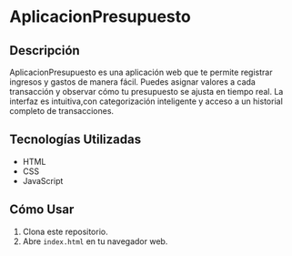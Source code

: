 # AplicacionPresupuesto

## Descripción

AplicacionPresupuesto es una aplicación web que te permite registrar ingresos y gastos de manera fácil. 
Puedes asignar valores a cada transacción y observar cómo tu presupuesto se ajusta en tiempo real.
La interfaz es intuitiva,con categorización inteligente y acceso a un historial completo de transacciones.

## Tecnologías Utilizadas

- HTML
- CSS
- JavaScript

## Cómo Usar

1. Clona este repositorio.
2. Abre `index.html` en tu navegador web.

